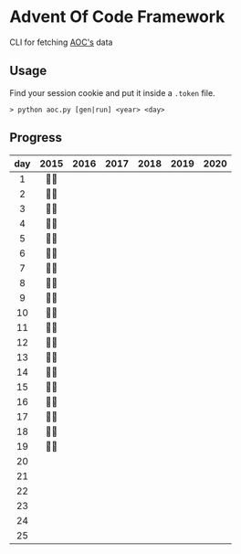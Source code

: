 # Advent Of Code Framework

CLI for fetching [AOC's](https://adventofcode.com/about) data

## Usage

Find your session cookie and put it inside a `.token` file.

```
> python aoc.py [gen|run] <year> <day>
```

## Progress

| day | 2015 | 2016 | 2017 | 2018 | 2019 | 2020 |
| :-: | :--: | :--: | :--: | :--: | :--: | :--: |
|  1  | 🌟🌟 |      |      |      |      |      |
|  2  | 🌟🌟 |      |      |      |      |      |
|  3  | 🌟🌟 |      |      |      |      |      |
|  4  | 🌟🌟 |      |      |      |      |      |
|  5  | 🌟🌟 |      |      |      |      |      |
|  6  | 🌟🌟 |      |      |      |      |      |
|  7  | 🌟🌟 |      |      |      |      |      |
|  8  | 🌟🌟 |      |      |      |      |      |
|  9  | 🌟🌟 |      |      |      |      |      |
| 10  | 🌟🌟 |      |      |      |      |      |
| 11  | 🌟🌟 |      |      |      |      |      |
| 12  | 🌟🌟 |      |      |      |      |      |
| 13  | 🌟🌟 |      |      |      |      |      |
| 14  | 🌟🌟 |      |      |      |      |      |
| 15  | 🌟🌟 |      |      |      |      |      |
| 16  | 🌟🌟 |      |      |      |      |      |
| 17  | 🌟🌟 |      |      |      |      |      |
| 18  | 🌟🌟 |      |      |      |      |      |
| 19  | 🌟🌟 |      |      |      |      |      |
| 20  |      |      |      |      |      |      |
| 21  |      |      |      |      |      |      |
| 22  |      |      |      |      |      |      |
| 23  |      |      |      |      |      |      |
| 24  |      |      |      |      |      |      |
| 25  |      |      |      |      |      |      |
